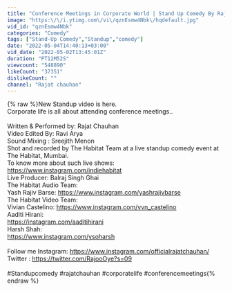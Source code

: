 ```yaml
---
title: "Conference Meetings in Corporate World | Stand Up Comedy By Rajat Chauhan (44th Video)"
image: "https:\/\/i.ytimg.com\/vi\/qznEsmw4Nbk\/hqdefault.jpg"
vid_id: "qznEsmw4Nbk"
categories: "Comedy"
tags: ["Stand-Up Comedy","Standup","comedy"]
date: "2022-05-04T14:40:13+03:00"
vid_date: "2022-05-02T13:45:01Z"
duration: "PT12M52S"
viewcount: "548890"
likeCount: "37351"
dislikeCount: ""
channel: "Rajat chauhan"
---
```

{% raw %}New Standup video is here.<br />Corporate life is all about attending conference meetings..<br /><br />Written &amp; Performed by: Rajat Chauhan<br />Video Edited By: Ravi Arya<br />Sound Mixing : Sreejith Menon<br />Shot and recorded by The Habitat Team at a live standup comedy event at The Habitat, Mumbai.<br />To know more about such live shows: <a rel="nofollow" target="blank" href="https://www.instagram.com/indiehabitat">https://www.instagram.com/indiehabitat</a><br />Live Producer: Balraj Singh Ghai<br />The Habitat Audio Team:<br />Yash Rajiv Barse: <a rel="nofollow" target="blank" href="https://www.instagram.com/yashrajivbarse">https://www.instagram.com/yashrajivbarse</a> <br />The Habitat Video Team:<br />Vivian Castelino: <a rel="nofollow" target="blank" href="https://www.instagram.com/vvn_castelino">https://www.instagram.com/vvn_castelino</a><br />Aaditi Hirani:<br /><a rel="nofollow" target="blank" href="https://instagram.com/aaditihirani">https://instagram.com/aaditihirani</a><br />Harsh Shah:<br /><a rel="nofollow" target="blank" href="https://www.instagram.com/ysoharsh">https://www.instagram.com/ysoharsh</a><br /><br />Follow me Instagram: <a rel="nofollow" target="blank" href="https://www.instagram.com/officialrajatchauhan/">https://www.instagram.com/officialrajatchauhan/</a><br />Twitter : <a rel="nofollow" target="blank" href="https://twitter.com/RajooOye?s=09">https://twitter.com/RajooOye?s=09</a><br /><br />#Standupcomedy #rajatchauhan #corporatelife #conferencemeetings{% endraw %}
